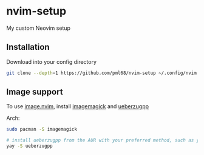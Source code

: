# nvim-setup

My custom Neovim setup

## Installation

Download into your config directory

```sh
git clone --depth=1 https://github.com/pml68/nvim-setup ~/.config/nvim
```

## Image support

To use [image.nvim](https://github.com/3rd/image.nvim), install [imagemagick](https://imagemagick.org/script/download.php) and [ueberzugpp](https://github.com/jstkdng/ueberzugpp)

Arch:

```sh
sudo pacman -S imagemagick

# install ueberzugpp from the AUR with your preferred method, such as yay:
yay -S ueberzugpp
```

